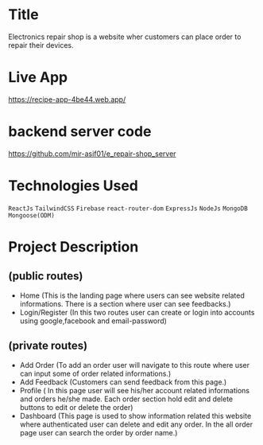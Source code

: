 # Title
Electronics repair shop is a website wher customers can place order to repair their devices.

# Live App
https://recipe-app-4be44.web.app/
# backend server code 
https://github.com/mir-asif01/e_repair-shop_server

# Technologies Used
`ReactJs` `TailwindCSS` `Firebase` `react-router-dom` `ExpressJs` `NodeJs` `MongoDB` `Mongoose(ODM)`
# Project Description
  ## (public routes)
  - Home (This is the landing page where users can see website related informations. There is a section where user can see feedbacks.)
  - Login/Register (In this two routes user can create or login into accounts using google,facebook and email-password)
  ## (private routes)
  - Add Order (To add an order user will navigate to this route where user can input some of order related informations.)
  - Add Feedback (Customers can send feedback from this page.)
  - Profile ( In this page user will see his/her account related informations and orders he/she made. Each order section hold edit and delete buttons to edit or delete the order)
  - Dashboard (This page is used to show information related this website where authenticated user can delete and edit any order. In the all order page user can search the order by order name.)
